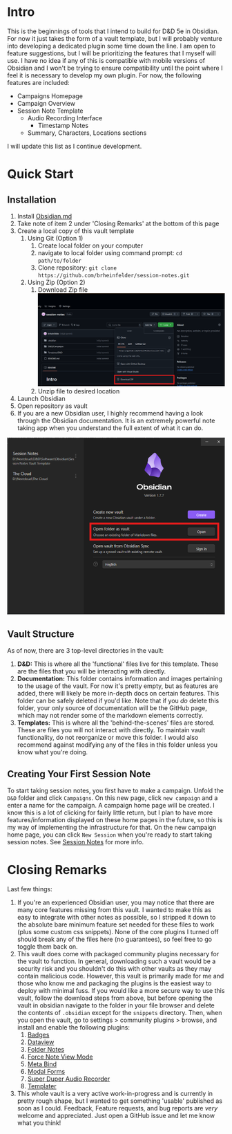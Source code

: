 # Intro
This is the beginnings of tools that I intend to build for D&D 5e in Obsidian. For now it just takes the form of a vault template, but I will probably venture into developing a dedicated plugin some time down the line. I am open to feature suggestions, but I will be prioritizing the features that I myself will use. I have no idea if any of this is compatible with mobile versions of Obsidian and I won't be trying to ensure compatibility until the point where I feel it is necessary to develop my own plugin. For now, the following features are included:
- Campaigns Homepage
- Campaign Overview
- Session Note Template
	- Audio Recording Interface
		- Timestamp Notes
	- Summary, Characters, Locations sections

I will update this list as I continue development.
# Quick Start
## Installation
1) Install [Obsidian.md](https://Obsidian.md)
2) Take note of item 2 under 'Closing Remarks' at the bottom of this page
3) Create a local copy of this vault template
	1) Using Git (Option 1)
		1) Create local folder on your computer
		2) navigate to local folder using command prompt:
		   `cd path/to/folder`
		3) Clone repository:
		   `git clone https://github.com/brheinfelder/session-notes.git`
	1) Using Zip (Option 2)
		1) Download Zip file
		![image](https://github.com/brheinfelder/session-notes/blob/main/Documentation/zip-download.png)
		2) Unzip file to desired location
3) Launch Obsidian
4) Open repository as vault
5) If you are a new Obsidian user, I highly recommend having a look through the Obsidian documentation. It is an extremely powerful note taking app when you understand the full extent of what it can do.

![image](https://github.com/brheinfelder/session-notes/blob/main/Documentation/obsidian-open-folder.png)
## Vault Structure
As of now, there are 3 top-level directories in the vault:
1) **D&D:** This is where all the 'functional' files live for this template. These are the files that you will be interacting with directly.
2) **Documentation:** This folder contains information and images pertaining to the usage of the vault. For now it's pretty empty, but as features are added, there will likely be more in-depth docs on certain features. This folder can be safely deleted if you'd like. Note that if you *do* delete this folder, your only source of documentation will be the GitHub page, which may not render some of the markdown elements correctly.
3) **Templates:** This is where all the 'behind-the-scenes' files are stored. These are files you will not interact with directly. To maintain vault functionality, do not reorganize or move this folder. I would also recommend against modifying any of the files in this folder unless you know what you're doing.
## Creating Your First Session Note
To start taking session notes, you first have to make a campaign. Unfold the `D&D` folder and click `Campaigns`. On this new page, click `new campaign` and a enter a name for the campaign. A campaign home page will be created. I know this is a lot of clicking for fairly little return, but I plan to have more features/information displayed on these home pages in the future, so this is my way of implementing the infrastructure for that. On the new campaign home page, you can click `New Session` when you're ready to start taking session notes. See [Session Notes](Templates/D&D/Session%20Notes.md) for more info.
# Closing Remarks
Last few things:
1) If you're an experienced Obsidian user, you may notice that there are many core features missing from this vault. I wanted to make this as easy to integrate with other notes as possible, so I stripped it down to the absolute bare minimum feature set needed for these files to work (plus some custom css snippets). None of the core plugins I turned off should break any of the files here (no guarantees), so feel free to go toggle them back on.
2) This vault does come with packaged community plugins necessary for the vault to function. In general, downloading such a vault would be a security risk and you shouldn't do this with other vaults as they may contain malicious code. However, this vault is primarily made for me and those who know me and packaging the plugins is the easiest way to deploy with minimal fuss. If you would like a more secure way to use this vault, follow the download steps from above, but before opening the vault in obsidian navigate to the folder in your file browser and delete the contents of `.obsidian` except for the `snippets` directory. Then, when you open the vault, go to settings > community plugins > browse, and install and enable the following plugins:
	1) [Badges](https://github.com/gapmiss/badges)
	2) [Dataview](https://github.com/blacksmithgu/obsidian-dataview)
	3) [Folder Notes](https://github.com/LostPaul/obsidian-folder-notes)
	4) [Force Note View Mode](https://github.com/bwydoogh/obsidian-force-view-mode-of-note)
	5) [Meta Bind](https://github.com/mProjectsCode/obsidian-meta-bind-plugin)
	6) [Modal Forms](https://github.com/danielo515/obsidian-modal-form)
	7) [Super Duper Audio Recorder](https://github.com/madpin/super-duper-audio-recorder)
	8) [Templater](https://github.com/SilentVoid13/Templater)
3) This whole vault is a very active work-in-progress and is currently in pretty rough shape, but I wanted to get something 'usable' published as soon as I could. Feedback, Feature requests, and bug reports are *very* welcome and appreciated. Just open a GitHub issue and let me know what you think!